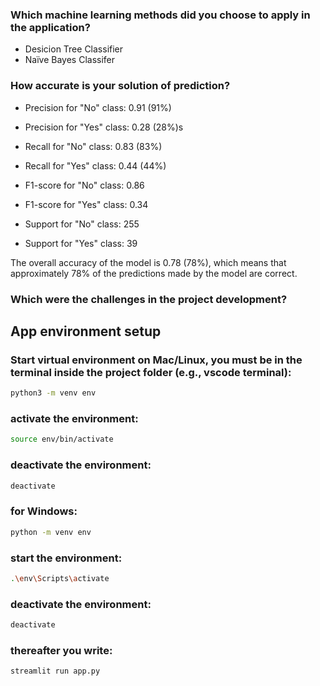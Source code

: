 ### Which machine learning methods did you choose to apply in the application?
- Desicion Tree Classifier
- Naïve Bayes Classifer 

### How accurate is your solution of prediction?
- Precision for "No" class: 0.91 (91%)
- Precision for "Yes" class: 0.28 (28%)s

- Recall for "No" class: 0.83 (83%)
- Recall for "Yes" class: 0.44 (44%)

- F1-score for "No" class: 0.86
- F1-score for "Yes" class: 0.34

- Support for "No" class: 255
- Support for "Yes" class: 39

The overall accuracy of the model is 0.78 (78%), which means that approximately 78% of the predictions made by the model are correct.


### Which were the challenges in the project development?
 
 
 
 ## App environment setup

### Start virtual environment on Mac/Linux, you must be in the terminal inside the project folder (e.g., vscode terminal):

```bash
python3 -m venv env
```

### activate the environment:

```bash
source env/bin/activate
```

### deactivate the environment:

```bash
deactivate
```

### for Windows:

```bash
python -m venv env
```

### start the environment:

```bash
.\env\Scripts\activate
```

### deactivate the environment:

```bash
deactivate
```

### thereafter you write:

```bash
streamlit run app.py
```


